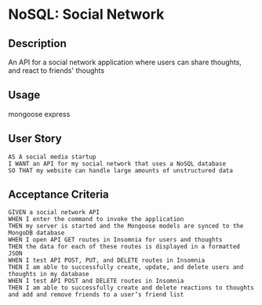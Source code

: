 # NoSQL: Social Network

## Description

An API for a social network application where users can share thoughts, and react to friends' thoughts

## Usage

mongoose
express

## User Story

    AS A social media startup
    I WANT an API for my social network that uses a NoSQL database
    SO THAT my website can handle large amounts of unstructured data

## Acceptance Criteria

    GIVEN a social network API
    WHEN I enter the command to invoke the application
    THEN my server is started and the Mongoose models are synced to the MongoDB database
    WHEN I open API GET routes in Insomnia for users and thoughts
    THEN the data for each of these routes is displayed in a formatted JSON
    WHEN I test API POST, PUT, and DELETE routes in Insomnia
    THEN I am able to successfully create, update, and delete users and thoughts in my database
    WHEN I test API POST and DELETE routes in Insomnia
    THEN I am able to successfully create and delete reactions to thoughts and add and remove friends to a user’s friend list

